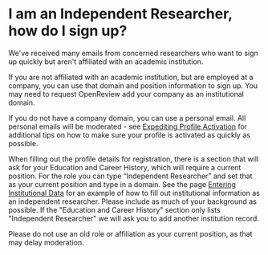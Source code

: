 # I am an Independent Researcher, how do I sign up?

We've received many emails from concerned researchers who want to sign up quickly but aren't affiliated with an academic institution.&#x20;

If you are not affiliated with an academic institution, but are employed at a company, you can use that domain and position information to sign up. You may need to request OpenReview add your company as an institutional domain.

If you do not have a company domain, you can use a personal email. All personal emails will be moderated - see [Expediting Profile Activation](../creating-an-openreview-profile/expediting-profile-activation.md) for additional tips on how to make sure your profile is activated as quickly as possible. &#x20;

When filling out the profile details for registration, there is a section that will ask for your Education and Career History, which will require a current position. For the role you can type “Independent Researcher” and set that as your current position and type in a domain.  See the page [Entering Institutional Data](../creating-an-openreview-profile/entering-institutional-data.md) for an example of how to fill out institutional information as an independent researcher. Please include as much of your background as possible. If the "Education and Career History" section only lists "Independent Researcher" we will ask you to add another institution record.

Please do not use an old role or affiliation as your current position, as that may delay moderation.

